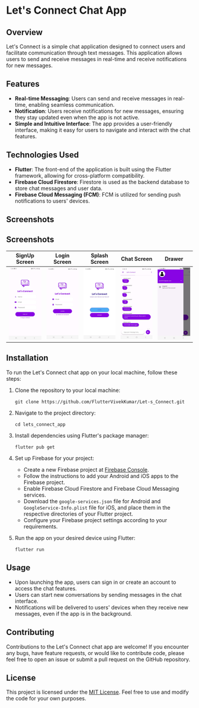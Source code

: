 # Let's Connect Chat App

## Overview
Let's Connect is a simple chat application designed to connect users and facilitate communication through text messages. This application allows users to send and receive messages in real-time and receive notifications for new messages.

## Features
- **Real-time Messaging**: Users can send and receive messages in real-time, enabling seamless communication.
- **Notification**: Users receive notifications for new messages, ensuring they stay updated even when the app is not active.
- **Simple and Intuitive Interface**: The app provides a user-friendly interface, making it easy for users to navigate and interact with the chat features.

## Technologies Used
- **Flutter**: The front-end of the application is built using the Flutter framework, allowing for cross-platform compatibility.
- **Firebase Cloud Firestore**: Firestore is used as the backend database to store chat messages and user data.
- **Firebase Cloud Messaging (FCM)**: FCM is utilized for sending push notifications to users' devices.

## Screenshots
## Screenshots

|  SignUp Screen | Login Screen |  Splash Screen | Chat Screen  | Drawer  |
| --- | --- |  --- |  --- |  --- |  
| ![](https://github.com/FlutterVivekKumar/Let-s_Connect/blob/main/screenshots/Screenshot_20240412_124937.jpg) | ![](https://github.com/FlutterVivekKumar/Let-s_Connect/blob/main/screenshots/Screenshot_20240412_124933.jpg) | ![](https://github.com/FlutterVivekKumar/Let-s_Connect/blob/main/screenshots/Screenshot_20240412_124928.jpg) | ![](https://github.com/FlutterVivekKumar/Let-s_Connect/blob/main/screenshots/Screenshot_20240412_124919.jpg) | ![](https://github.com/FlutterVivekKumar/Let-s_Connect/blob/main/screenshots/Screenshot_20240412_124923.jpg) |


## Installation
To run the Let's Connect chat app on your local machine, follow these steps:

1. Clone the repository to your local machine:
   ```
   git clone https://github.com/FlutterVivekKumar/Let-s_Connect.git
   ```

2. Navigate to the project directory:
   ```
   cd lets_connect_app
   ```

3. Install dependencies using Flutter's package manager:
   ```
   flutter pub get
   ```

4. Set up Firebase for your project:
    - Create a new Firebase project at [Firebase Console](https://console.firebase.google.com/).
    - Follow the instructions to add your Android and iOS apps to the Firebase project.
    - Enable Firebase Cloud Firestore and Firebase Cloud Messaging services.
    - Download the `google-services.json` file for Android and `GoogleService-Info.plist` file for iOS, and place them in the respective directories of your Flutter project.
    - Configure your Firebase project settings according to your requirements.

5. Run the app on your desired device using Flutter:
   ```
   flutter run
   ```

## Usage
- Upon launching the app, users can sign in or create an account to access the chat features.
- Users can start new conversations by  sending messages in the chat interface.
- Notifications will be delivered to users' devices when they receive new messages, even if the app is in the background.

## Contributing
Contributions to the Let's Connect chat app are welcome! If you encounter any bugs, have feature requests, or would like to contribute code, please feel free to open an issue or submit a pull request on the GitHub repository.

## License
This project is licensed under the [MIT License](LICENSE). Feel free to use and modify the code for your own purposes.
